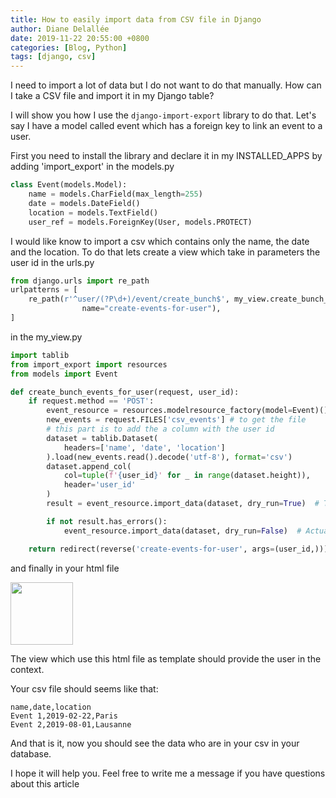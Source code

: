 ```yaml
---
title: How to easily import data from CSV file in Django
author: Diane Delallée
date: 2019-11-22 20:55:00 +0800
categories: [Blog, Python]
tags: [django, csv]
---
```


I need to import a lot of data but I do not want to do that manually. How can I take a CSV file and import it in my Django table?

I will show you how I use the `django-import-export` library to do that. Let's say I have a model called event which has a foreign key to link an event to a user.

First you need to install the library and declare it in my INSTALLED_APPS by adding 'import_export'
in the models.py

```python
class Event(models.Model):
    name = models.CharField(max_length=255)
    date = models.DateField()
    location = models.TextField()
    user_ref = models.ForeignKey(User, models.PROTECT)
```

I would like know to import a csv which contains only the name, the date and the location. To do that lets create a view which take in parameters the user id
in the urls.py

```python
from django.urls import re_path
urlpatterns = [
    re_path(r'^user/(?P\d+)/event/create_bunch$', my_view.create_bunch_events_for_user,
                name="create-events-for-user"),
]
```

in the my_view.py

```python
import tablib
from import_export import resources
from models import Event

def create_bunch_events_for_user(request, user_id):
    if request.method == 'POST':
        event_resource = resources.modelresource_factory(model=Event)() # to take the model as a reference
        new_events = request.FILES['csv_events'] # to get the file
        # this part is to add the a column with the user id
        dataset = tablib.Dataset(
            headers=['name', 'date', 'location']
        ).load(new_events.read().decode('utf-8'), format='csv')
        dataset.append_col(
            col=tuple(f'{user_id}' for _ in range(dataset.height)),
            header='user_id'
        )
        result = event_resource.import_data(dataset, dry_run=True)  # Test the data import

        if not result.has_errors():
            event_resource.import_data(dataset, dry_run=False)  # Actually import now

    return redirect(reverse('create-events-for-user', args=(user_id,)))
```

and finally in your html file

<img src="{{ site.baseurl }}/assets/images/posts/import-csv-html.png" width="100">

The view which use this html file as template should provide the user in the context.

Your csv file should seems like that:

```
name,date,location
Event 1,2019-02-22,Paris
Event 2,2019-08-01,Lausanne
```

And that is it, now you should see the data who are in your csv in your database.

I hope it will help you. Feel free to write me a message if you have questions about this article
